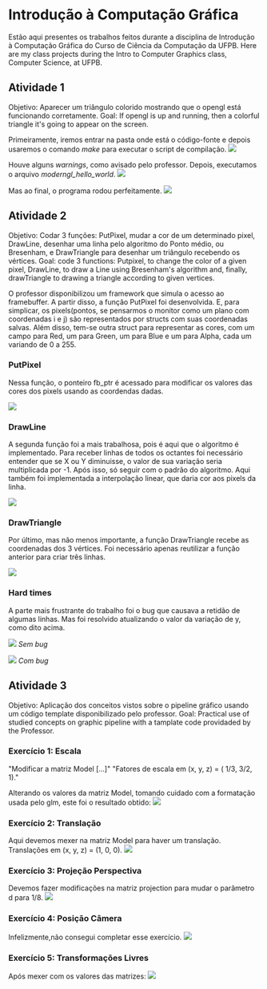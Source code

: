 # Introdução à Computação Gráfica
 Estão aqui presentes os trabalhos feitos durante a disciplina de Introdução à Computação Gráfica do Curso de Ciência da Computação da UFPB.
 Here are my class projects during the Intro to Computer Graphics class, Computer Science, at UFPB. 

## Atividade 1

Objetivo: Aparecer um triângulo colorido mostrando que o opengl está funcionando corretamente.
Goal: If opengl is up and running, then a colorful triangle it's going to appear on the screen.

Primeiramente, iremos entrar na pasta onde está o código-fonte e depois usaremos o comando *make* para executar o script de compilação.
![](Trabalho%201/prints/01.png)


Houve alguns *warnings*, como avisado pelo professor. Depois, executamos o arquivo *moderngl_hello_world*. 
![](Trabalho%201/prints/02.png)


Mas ao final, o programa rodou perfeitamente.
![](Trabalho%201/prints/03.png)
 
## Atividade 2

Objetivo: Codar 3 funções: PutPixel, mudar a cor de um determinado pixel, DrawLine, desenhar uma linha pelo algoritmo do Ponto médio, ou Bresenham, e DrawTriangle para desenhar um triângulo recebendo os vértices.
Goal: code 3 functions: Putpixel, to change the color of a given pixel, DrawLine, to draw a Line using Bresenham's algorithm and, finally, drawTriangle to drawing a triangle according to given vertices.

O professor disponibilizou um framework que simula o acesso ao framebuffer. A partir disso, a função PutPixel foi desenvolvida. E, para simplicar, os pixels(pontos, se pensarmos o monitor como um plano com coordenadas i e j) são representados por structs com suas coordenadas salvas. Além disso, tem-se outra struct para representar as cores, com um campo para Red, um para Green, um para Blue e um para Alpha, cada um variando de 0 a 255.

### PutPixel
Nessa função, o ponteiro fb_ptr é acessado para modificar os valores das cores dos pixels usando as coordendas dadas.

![](Trabalho-2/prints/01.png)

### DrawLine
A segunda função foi a mais trabalhosa, pois é aqui que o algoritmo é implementado. Para receber linhas de todos os octantes foi necessário entender que se X ou Y diminuisse, o valor de sua variação seria multiplicada por -1. Após isso, só seguir com o padrão do algoritmo. Aqui também foi implementada a interpolação linear, que daria cor aos pixels da linha.

![](Trabalho-2/prints/02.png)

### DrawTriangle
Por último, mas não menos importante, a função DrawTriangle recebe as coordenadas dos 3 vértices. Foi necessário apenas reutilizar a função anterior para criar três linhas.

![](Trabalho-2/prints/03.png)

### Hard times
A parte mais frustrante do trabalho foi o bug que causava a retidão de algumas linhas. Mas foi resolvido atualizando o valor da variação de y, como dito acima.

![](Trabalho-2/prints/04.png)
*Sem bug*

![](Trabalho-2/prints/05.png)
*Com bug*

## Atividade 3

Objetivo: Aplicação dos conceitos vistos sobre o pipeline gráfico usando um código template disponibilizado pelo professor.
Goal: Practical use of studied concepts on graphic pipeline with a tamplate code providaded by the Professor.

### Exercício 1: Escala

"Modificar a matriz Model [...]" "Fatores de escala em (x, y, z) = ( 1/3, 3/2, 1)."

Alterando os valores da matriz Model, tomando cuidado com a formatação usada pelo glm, este foi o resultado obtido:
![](Trabalho-3/prints/01.png)

### Exercício 2: Translação

Aqui devemos mexer na matriz Model para haver um translação. Translações em (x, y, z) = (1, 0, 0).
![](Trabalho-3/prints/02.png)

### Exercício 3: Projeção Perspectiva

Devemos fazer modificações na matriz projection para mudar o parâmetro d para 1/8.
![](Trabalho-3/prints/03.png)

### Exercício 4: Posição Câmera

Infelizmente,não consegui completar esse exercício.
![](Trabalho-3/prints/04.png)

### Exercício 5: Transformações Livres

Após mexer com os valores das matrizes:
![](Trabalho-3/prints/05.png)
